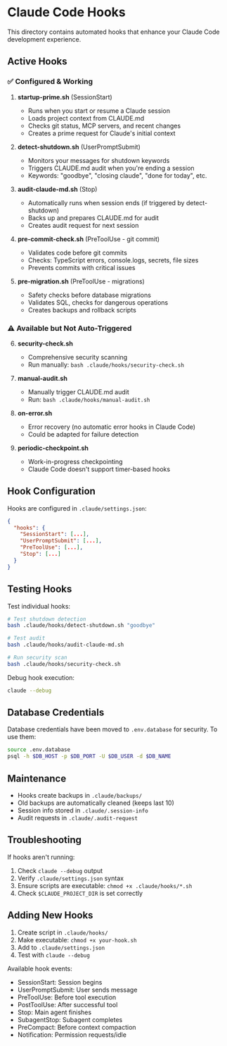 # Claude Code Hooks

This directory contains automated hooks that enhance your Claude Code development experience.

## Active Hooks

### ✅ Configured & Working

1. **startup-prime.sh** (SessionStart)
   - Runs when you start or resume a Claude session
   - Loads project context from CLAUDE.md
   - Checks git status, MCP servers, and recent changes
   - Creates a prime request for Claude's initial context

2. **detect-shutdown.sh** (UserPromptSubmit)
   - Monitors your messages for shutdown keywords
   - Triggers CLAUDE.md audit when you're ending a session
   - Keywords: "goodbye", "closing claude", "done for today", etc.

3. **audit-claude-md.sh** (Stop)
   - Automatically runs when session ends (if triggered by detect-shutdown)
   - Backs up and prepares CLAUDE.md for audit
   - Creates audit request for next session

4. **pre-commit-check.sh** (PreToolUse - git commit)
   - Validates code before git commits
   - Checks: TypeScript errors, console.logs, secrets, file sizes
   - Prevents commits with critical issues

5. **pre-migration.sh** (PreToolUse - migrations)
   - Safety checks before database migrations
   - Validates SQL, checks for dangerous operations
   - Creates backups and rollback scripts

### ⚠️ Available but Not Auto-Triggered

6. **security-check.sh**
   - Comprehensive security scanning
   - Run manually: `bash .claude/hooks/security-check.sh`

7. **manual-audit.sh**
   - Manually trigger CLAUDE.md audit
   - Run: `bash .claude/hooks/manual-audit.sh`

8. **on-error.sh**
   - Error recovery (no automatic error hooks in Claude Code)
   - Could be adapted for failure detection

9. **periodic-checkpoint.sh**
   - Work-in-progress checkpointing
   - Claude Code doesn't support timer-based hooks

## Hook Configuration

Hooks are configured in `.claude/settings.json`:

```json
{
  "hooks": {
    "SessionStart": [...],
    "UserPromptSubmit": [...],
    "PreToolUse": [...],
    "Stop": [...]
  }
}
```

## Testing Hooks

Test individual hooks:
```bash
# Test shutdown detection
bash .claude/hooks/detect-shutdown.sh "goodbye"

# Test audit
bash .claude/hooks/audit-claude-md.sh

# Run security scan
bash .claude/hooks/security-check.sh
```

Debug hook execution:
```bash
claude --debug
```

## Database Credentials

Database credentials have been moved to `.env.database` for security.
To use them:
```bash
source .env.database
psql -h $DB_HOST -p $DB_PORT -U $DB_USER -d $DB_NAME
```

## Maintenance

- Hooks create backups in `.claude/backups/`
- Old backups are automatically cleaned (keeps last 10)
- Session info stored in `.claude/.session-info`
- Audit requests in `.claude/.audit-request`

## Troubleshooting

If hooks aren't running:
1. Check `claude --debug` output
2. Verify `.claude/settings.json` syntax
3. Ensure scripts are executable: `chmod +x .claude/hooks/*.sh`
4. Check `$CLAUDE_PROJECT_DIR` is set correctly

## Adding New Hooks

1. Create script in `.claude/hooks/`
2. Make executable: `chmod +x your-hook.sh`
3. Add to `.claude/settings.json`
4. Test with `claude --debug`

Available hook events:
- SessionStart: Session begins
- UserPromptSubmit: User sends message
- PreToolUse: Before tool execution
- PostToolUse: After successful tool
- Stop: Main agent finishes
- SubagentStop: Subagent completes
- PreCompact: Before context compaction
- Notification: Permission requests/idle